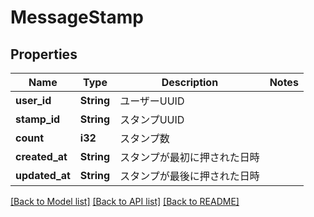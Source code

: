 # MessageStamp

## Properties

Name | Type | Description | Notes
------------ | ------------- | ------------- | -------------
**user_id** | **String** | ユーザーUUID | 
**stamp_id** | **String** | スタンプUUID | 
**count** | **i32** | スタンプ数 | 
**created_at** | **String** | スタンプが最初に押された日時 | 
**updated_at** | **String** | スタンプが最後に押された日時 | 

[[Back to Model list]](../README.md#documentation-for-models) [[Back to API list]](../README.md#documentation-for-api-endpoints) [[Back to README]](../README.md)


